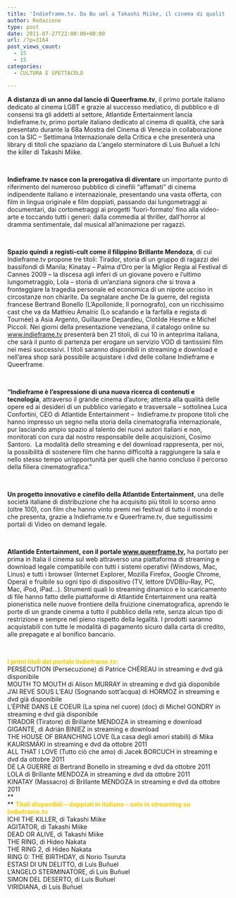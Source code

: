```yaml
---
title: 'Indieframe.tv. Da Bu uel a Takashi Miike, il cinema di qualit  in streaming'
author: Redazione
type: post
date: 2011-07-27T22:00:00+00:00
url: /?p=3164
post_views_count:
  - 15
  - 15
categories:
  - CULTURA E SPETTACOLO

---
```

**A distanza di un anno dal lancio di Queerframe.tv**, il primo portale italiano dedicato al cinema LGBT e grazie al successo mediatico, di pubblico e di consensi tra gli addetti al settore, Atlantide Entertainment lancia Indieframe.tv, primo portale italiano dedicato al cinema di qualit&agrave;, che sar&agrave; presentato durante la 68a Mostra del Cinema di Venezia in collaborazione con la SIC &#8211; Settimana Internazionale della Critica e che presenter&agrave; una library di titoli che spaziano da L&rsquo;angelo sterminatore di Luis Bu&ntilde;uel a Ichi the killer di Takashi Miike.

&nbsp;

**Indieframe.tv nasce con la prerogativa di diventare** un importante punto di riferimento del numeroso pubblico di cinefili &ldquo;affamati&rdquo; di cinema indipendente italiano e internazionale, presentando una vasta offerta, con film in lingua originale e film doppiati, passando dai lungometraggi ai documentari, dai cortometraggi ai progetti &lsquo;fuori-formato&rsquo; fino alla video-arte e toccando tutti i generi: dalla commedia al thriller, dall&#8217;horror al dramma sentimentale, dal musical all&#8217;animazione per ragazzi.

&nbsp;

**Spazio quindi a registi-cult come il filippino Brillante Mendoza**, di cui Indieframe.tv propone tre titoli: Tirador, storia di un gruppo di ragazzi dei bassifondi di Manila; Kinatay &#8211; Palma d&#8217;Oro per la Miglior Regia al Festival di Cannes 2009 &ndash; la discesa agli inferi di un giovane povero e l&rsquo;ultimo lungometraggio, Lola &ndash; storia di un&rsquo;anziana signora che si trova a fronteggiare la tragedia personale ed economica di un nipote ucciso in circostanze non chiarite. Da segnalare anche De la guerre, del regista francese Bertrand Bonello (L&rsquo;Apollonide, Il pornografo), con un ricchissimo cast che va da Mathieu Amalric (Lo scafando e la farfalla e regista di Tourn&eacute;e) a Asia Argento, Guillaume Depardieu, Clotilde Hesme e Michel Piccoli. Nei giorni della presentazione veneziana, il catalogo online su www.indieframe.tv presenter&agrave; ben 21 titoli, di cui 10 in anteprima italiana, che sar&agrave; il punto di partenza per erogare un servizio VOD di tantissimi film nei mesi successivi. I titoli saranno disponibili in streaming e download e nell&#8217;area shop sar&agrave; possibile acquistare i dvd delle collane Indieframe e Queerframe.

&nbsp;

**&ldquo;Indieframe &egrave; l&#8217;espressione di una nuova ricerca di contenuti e tecnologia**, attraverso il grande cinema d&#8217;autore; attenta alla qualit&agrave; delle opere ed ai desideri di un pubblico variegato e trasversale &#8211; sottolinea Luca Confortini, CEO di Atlantide Entertainment &#8211;&nbsp; Indieframe.tv propone titoli che hanno impresso un segno nella storia della cinematografia internazionale, pur lasciando ampio spazio al talento dei nuovi autori italiani e non, monitorati con cura dal nostro responsabile delle acquisizioni, Cosimo Santoro.&nbsp; La modalit&agrave; dello streaming e del download rappresenta, per noi, la possibilit&agrave; di sostenere film che hanno difficolt&agrave; a raggiungere la sala e nello stesso tempo un&rsquo;opportunit&agrave; per quelli che hanno concluso il percorso della filiera cinematografica."

&nbsp;

**Un progetto innovativo e cinefilo della Atlantide Entertainment**, una delle societ&agrave; italiane di distribuzione che ha acquisito pi&ugrave; titoli lo scorso anno (oltre 100), con film che hanno vinto premi nei festival di tutto il mondo e che presenta, grazie a Indieframe.tv e Queerframe.tv, due seguitissimi portali di Video on demand legale.

&nbsp;

**Atlantide Entertainment, con il portale www.queerframe.tv,** ha portato per prima in Italia il cinema sul web attraverso una piattaforma di streaming e download legale compatibile con tutti i sistemi operativi (Windows, Mac, Linus) e tutti i browser (Internet Explorer, Mozilla Firefox, Google Chrome, Opera) e fruibile su ogni tipo di dispositivo (TV, lettore DVDBlu-Ray, PC, Mac, iPod, iPad&#8230;). Strumenti quali lo streaming dinamico e lo scaricamento di file hanno fatto delle piattaforme di Atlantide Entertainment una realt&agrave; pioneristica nelle nuove frontiere della fruizione cinematografica, aprendo le porte di un grande cinema a tutto il pubblico della rete, senza alcun tipo di restrizione e sempre nel pieno rispetto della legalit&agrave;. I prodotti saranno acquistabili con tutte le modalit&agrave; di pagamento sicuro dalla carta di credito, alle prepagate e al bonifico bancario.

<span style="color: rgb(255, 204, 0);"><br /> </span>

<span style="color: rgb(255, 204, 0);"><strong>I primi titoli del portale Indieframe.tv:</strong></span>  
PERSECUTION (Persecuzione) di Patrice CH&Eacute;REAU in streaming e dvd gi&agrave; disponibile  
MOUTH TO MOUTH di Alison MURRAY in streaming e dvd gi&agrave; disponibile  
J&#8217;AI REVE SOUS L&#8217;EAU (Sognando sott&#8217;acqua) di HORMOZ in streaming e dvd gi&agrave; disponibile  
L&#8217;&Eacute;PINE DANS LE COEUR (La spina nel cuore) (doc) di Michel GONDRY in streaming e dvd gi&agrave; disponibile  
TIRADOR (Tiratore) di Brillante MENDOZA in streaming e download  
GIGANTE, di Adri&aacute;n BINIEZ in streaming e download  
THE HOUSE OF BRANCHING LOVE (La casa degli amori stabili) di Mika KAURISM&Auml;KI in streaming e dvd da ottobre 2011  
ALL THAT I LOVE (Tutto ci&ograve; che amo) di Jacek BORCUCH in streaming e dvd da ottobre 2011  
DE LA GUERRE di Bertrand Bonello in streaming e dvd da ottobre 2011  
LOLA di Brillante MENDOZA in streaming e dvd da ottobre 2011  
KINATAY (Massacro) di Brillante MENDOZA in streaming e dvd da ottobre 2011  
**  
** <span style="color: rgb(255, 204, 0);"><strong>Titoli disponibili &ndash; doppiati in italiano &ndash; solo in streaming su Indieframe.tv</strong></span>  
ICHI THE KILLER, di Takashi Miike  
AGITATOR, di Takashi Miike  
DEAD OR ALIVE, di Takashi Miike  
THE RING, di Hideo Nakata  
THE RING 2, di Hideo Nakata  
RING 0: THE BIRTHDAY, di Norio Tsuruta  
ESTASI DI UN DELITTO, di Luis Bu&ntilde;uel  
L&#8217;ANGELO STERMINATORE, di Luis Bu&ntilde;uel  
SIMON DEL DESERTO, di Luis Bu&ntilde;uel  
VIRIDIANA, di Luis Bu&ntilde;uel  
&nbsp;